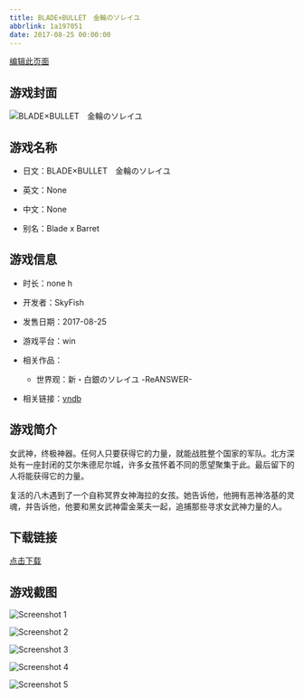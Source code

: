 ```yaml
---
title: BLADE×BULLET　金輪のソレイユ
abbrlink: 1a197051
date: 2017-08-25 00:00:00
---
```

[编辑此页面](https://github.com/ACG-3/ADV3-source/blob/main/source/_posts/games/BLADE%C3%97BULLET%E3%80%80%E9%87%91%E8%BC%AA%E3%81%AE%E3%82%BD%E3%83%AC%E3%82%A4%E3%83%A6.md)

## 游戏封面

![BLADE×BULLET　金輪のソレイユ](https://pan.timero.xyz/d/onedrive/img_lib_001/BLADE%C3%97BULLET%E3%80%80%E9%87%91%E8%BC%AA%E3%81%AE%E3%82%BD%E3%83%AC%E3%82%A4%E3%83%A6_cover.avif)


## 游戏名称

- 日文：BLADE×BULLET　金輪のソレイユ
- 英文：None
- 中文：None

- 别名：Blade x Barret


## 游戏信息

- 时长：none h
- 开发者：SkyFish
- 发售日期：2017-08-25
- 游戏平台：win
- 相关作品：
   - 世界观：新・白銀のソレイユ -ReANSWER-

- 相关链接：[vndb](https://vndb.org/v21068)


## 游戏简介

女武神，终极神器。任何人只要获得它的力量，就能战胜整个国家的军队。北方深处有一座封闭的艾尔朱德尼尔城，许多女孩怀着不同的愿望聚集于此。最后留下的人将能获得它的力量。

复活的八木遇到了一个自称冥界女神海拉的女孩。她告诉他，他拥有恶神洛基的灵魂，并告诉他，他要和黑女武神雷金莱夫一起，追捕那些寻求女武神力量的人。




## 下载链接

[点击下载](https://pan.timero.xyz/onedrive/adv_lib_001/BLADE%C3%97BULLET%E3%80%80%E9%87%91%E8%BC%AA%E3%81%AE%E3%82%BD%E3%83%AC%E3%82%A4%E3%83%A6)


## 游戏截图


![Screenshot 1](https://pan.timero.xyz/d/onedrive/img_lib_001/BLADE%C3%97BULLET%E3%80%80%E9%87%91%E8%BC%AA%E3%81%AE%E3%82%BD%E3%83%AC%E3%82%A4%E3%83%A6_Screenshot_1.avif)

![Screenshot 2](https://pan.timero.xyz/d/onedrive/img_lib_001/BLADE%C3%97BULLET%E3%80%80%E9%87%91%E8%BC%AA%E3%81%AE%E3%82%BD%E3%83%AC%E3%82%A4%E3%83%A6_Screenshot_2.avif)

![Screenshot 3](https://pan.timero.xyz/d/onedrive/img_lib_001/BLADE%C3%97BULLET%E3%80%80%E9%87%91%E8%BC%AA%E3%81%AE%E3%82%BD%E3%83%AC%E3%82%A4%E3%83%A6_Screenshot_3.avif)

![Screenshot 4](https://pan.timero.xyz/d/onedrive/img_lib_001/BLADE%C3%97BULLET%E3%80%80%E9%87%91%E8%BC%AA%E3%81%AE%E3%82%BD%E3%83%AC%E3%82%A4%E3%83%A6_Screenshot_4.avif)

![Screenshot 5](https://pan.timero.xyz/d/onedrive/img_lib_001/BLADE%C3%97BULLET%E3%80%80%E9%87%91%E8%BC%AA%E3%81%AE%E3%82%BD%E3%83%AC%E3%82%A4%E3%83%A6_Screenshot_5.avif)


